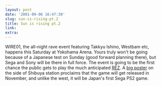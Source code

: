 ```yaml
---
layout: post
date: '2001-09-06 16:47:30'
slug: sun-is-rising-pt.2
title: Sun is rising pt.2
link: 
extra: 
---
```


WIRE01, the all-night rave event featuring Takkyu Ishino, Westbam etc, happens this Saturday at Yokohama Arena. Yours truly won't be going because of a Japanese test on Sunday (good forward planning there), but Sega and Sony will be there in full force. The event is going to be the first chance the public gets to play the much anticipated [REZ](http://www.u-ga.com/rez/index.html). A [big poster](http://www.u-ga.com/rez/img/kanban010905.jpg) on the side of Shibuya station proclaims that the game will get released in November, and unlike the west, it will be Japan's first Sega PS2 game.